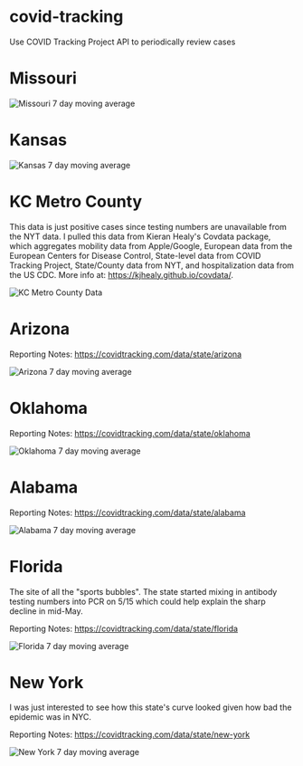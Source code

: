 # covid-tracking
Use COVID Tracking Project API to periodically review cases

# Missouri

![Missouri 7 day moving average](images/missouri.png)

# Kansas

![Kansas 7 day moving average](images/ks.png)

# KC Metro County

This data is just positive cases since testing numbers are unavailable from the NYT data. I pulled this data from Kieran Healy's Covdata package, which aggregates mobility data from Apple/Google, European data from the European Centers for Disease Control, State-level data from COVID Tracking Project, State/County data from NYT, and hospitalization data from the US CDC. More info at: https://kjhealy.github.io/covdata/.

![KC Metro County Data](images/metro_counties.png)

# Arizona

Reporting Notes: https://covidtracking.com/data/state/arizona


![Arizona 7 day moving average](images/az.png)

# Oklahoma

Reporting Notes: https://covidtracking.com/data/state/oklahoma


![Oklahoma 7 day moving average](images/ok.png)

# Alabama

Reporting Notes: https://covidtracking.com/data/state/alabama


![Alabama 7 day moving average](images/al.png)

# Florida

The site of all the "sports bubbles". The state started mixing in antibody testing numbers into PCR on 5/15 which could help explain the sharp decline in mid-May.

Reporting Notes: https://covidtracking.com/data/state/florida


![Florida 7 day moving average](images/fl.png)

# New York

I was just interested to see how this state's curve looked given how bad the epidemic was in NYC.

Reporting Notes: https://covidtracking.com/data/state/new-york


![New York 7 day moving average](images/ny.png)